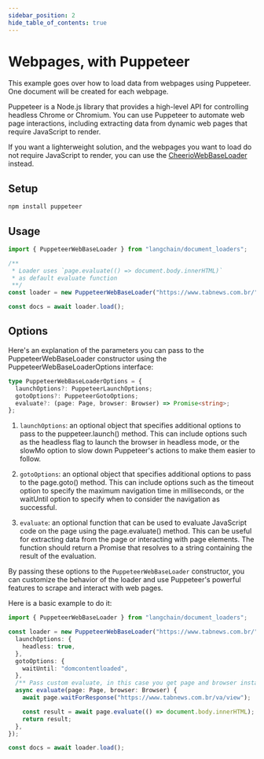 ```yaml
---
sidebar_position: 2
hide_table_of_contents: true
---
```


# Webpages, with Puppeteer

This example goes over how to load data from webpages using Puppeteer. One document will be created for each webpage.

Puppeteer is a Node.js library that provides a high-level API for controlling headless Chrome or Chromium. You can use Puppeteer to automate web page interactions, including extracting data from dynamic web pages that require JavaScript to render.

If you want a lighterweight solution, and the webpages you want to load do not require JavaScript to render, you can use the [CheerioWebBaseLoader](./web_cheerio.md) instead.

## Setup

```bash npm2yarn
npm install puppeteer
```

## Usage

```typescript
import { PuppeteerWebBaseLoader } from "langchain/document_loaders";

/**
 * Loader uses `page.evaluate(() => document.body.innerHTML)`
 * as default evaluate function
 **/
const loader = new PuppeteerWebBaseLoader("https://www.tabnews.com.br/");

const docs = await loader.load();
```

## Options

Here's an explanation of the parameters you can pass to the PuppeteerWebBaseLoader constructor using the PuppeteerWebBaseLoaderOptions interface:

```typescript
type PuppeteerWebBaseLoaderOptions = {
  launchOptions?: PuppeteerLaunchOptions;
  gotoOptions?: PuppeteerGotoOptions;
  evaluate?: (page: Page, browser: Browser) => Promise<string>;
};
```

1. `launchOptions`: an optional object that specifies additional options to pass to the puppeteer.launch() method. This can include options such as the headless flag to launch the browser in headless mode, or the slowMo option to slow down Puppeteer's actions to make them easier to follow.

2. `gotoOptions`: an optional object that specifies additional options to pass to the page.goto() method. This can include options such as the timeout option to specify the maximum navigation time in milliseconds, or the waitUntil option to specify when to consider the navigation as successful.

3. `evaluate`: an optional function that can be used to evaluate JavaScript code on the page using the page.evaluate() method. This can be useful for extracting data from the page or interacting with page elements. The function should return a Promise that resolves to a string containing the result of the evaluation.

By passing these options to the `PuppeteerWebBaseLoader` constructor, you can customize the behavior of the loader and use Puppeteer's powerful features to scrape and interact with web pages.

Here is a basic example to do it:

```typescript
import { PuppeteerWebBaseLoader } from "langchain/document_loaders";

const loader = new PuppeteerWebBaseLoader("https://www.tabnews.com.br/", {
  launchOptions: {
    headless: true,
  },
  gotoOptions: {
    waitUntil: "domcontentloaded",
  },
  /** Pass custom evaluate, in this case you get page and browser instances */
  async evaluate(page: Page, browser: Browser) {
    await page.waitForResponse("https://www.tabnews.com.br/va/view");

    const result = await page.evaluate(() => document.body.innerHTML);
    return result;
  },
});

const docs = await loader.load();
```
